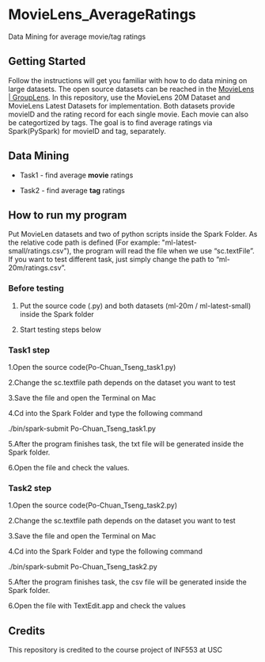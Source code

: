 # MovieLens_AverageRatings

Data Mining for average movie/tag ratings 

## Getting Started

Follow the instructions will get you familiar with how to do data mining on large datasets. The open source datasets can be reached in the [MovieLens | GroupLens](https://grouplens.org/datasets/movielens/). In this repository, use the MovieLens 20M Dataset and MovieLens Latest Datasets for implementation. Both datasets provide movieID and the rating record for each single movie. Each movie can also be categortized by tags. The goal is to find average ratings via Spark(PySpark) for movieID and tag, separately.

## Data Mining

* Task1 - find average **movie** ratings

* Task2 - find average **tag** ratings

## How to run my program

Put MovieLen datasets and two of python scripts inside the Spark Folder. As the relative code path is defined (For example: "ml-latest-small/ratings.csv"), the program will read the file when we use “sc.textFile”. If you want to test different task, just simply change the path to “ml-20m/ratings.csv”.

### Before testing


1. Put the source code (.py) and both datasets (ml-20m / ml-latest-small) inside the Spark folder

2. Start testing steps below

### Task1 step

1.Open the source code(Po-Chuan_Tseng_task1.py)

2.Change the sc.textfile path depends on the dataset you want to test

3.Save the file and open the Terminal on Mac

4.Cd into the Spark Folder and type the following command
 
./bin/spark-submit Po-Chuan_Tseng_task1.py

5.After the program finishes task, the txt file will be generated inside the Spark folder.

6.Open the file and check the values.

### Task2 step

1.Open the source code(Po-Chuan_Tseng_task2.py)

2.Change the sc.textfile path depends on the dataset you want to test

3.Save the file and open the Terminal on Mac

4.Cd into the Spark Folder and type the following command

./bin/spark-submit Po-Chuan_Tseng_task2.py

5.After the program finishes task, the csv file will be generated inside the Spark folder.

6.Open the file with TextEdit.app and check the values

## Credits

This repository is credited to the course project of INF553 at USC 
